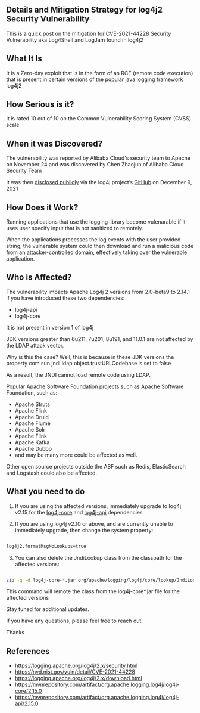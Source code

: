 ## Details and Mitigation Strategy for log4j2 Security Vulnerability

This is a quick post on the mitigation for CVE-2021-44228 Security Vulnerability aka Log4Shell and LogJam found in log4j2

## What It Is

It is a Zero-day exploit that is in the form of an RCE (remote code execution) that is present in certain versions of the popular java logging framework log4j2

## How Serious is it?

It is rated 10 out of 10 on the Common Vulnerability Scoring System (CVSS) scale

## When it was Discovered?

The vulnerability was reported by Alibaba Cloud's security team to Apache on November 24 and was discovered by Chen Zhaojun of Alibaba Cloud Security Team

It was then [disclosed publicly](https://twitter.com/P0rZ9/status/1468949890571337731) via the log4j project’s [GitHub](https://github.com/apache/logging-log4j2/pull/608) on December 9, 2021

## How Does it Work?

Running applications that use the logging library become vulenarable if it uses user specify input that is not sanitized to remotely.

When the applications processes the log events with the user provided string, the vulnerable system could then download and run a malicious code from an attacker-controlled domain, effectively taking over the vulnerable application.

## Who is Affected?

The vulnerability impacts Apache Log4j 2 versions from 2.0-beta9 to 2.14.1 if you have introduced these two dependencies:

- log4j-api
- log4j-core

It is not present in version 1 of log4j

JDK versions greater than 6u211, 7u201, 8u191, and 11.0.1 are not affected by the LDAP attack vector. 

Why is this the case? Well, this is because in these JDK versions the property com.sun.jndi.ldap.object.trustURLCodebase is set to false

As a result, the JNDI cannot load remote code using LDAP.

Popular Apache Software Foundation projects such as Apache Software Foundation, such as:
- Apache Struts
- Apache Flink
- Apache Druid
- Apache Flume
- Apache Solr
- Apache Flink
- Apache Kafka
- Apache Dubbo
- and may be many more could be affected as well.

Other open source projects outside the ASF such as Redis, ElasticSearch and Logstash could also be affected.

## What you need to do

1. If you are using the affected versions, immediately upgrade to log4j v2.15 for the [log4j-core](https://mvnrepository.com/artifact/org.apache.logging.log4j/log4j-core/2.15.0) and [log4j-api](https://mvnrepository.com/artifact/org.apache.logging.log4j/log4j-api/2.15.0) dependencies

2. If you are using log4j v2.10 or above, and are currently unable to immediately upgrade, then change the system property:

```bash

log4j2.formatMsgNoLookups=true

```

3. You can also delete the JndiLookup class from the classpath for the affected versions:

```bash

zip -q -d log4j-core-*.jar org/apache/logging/log4j/core/lookup/JndiLookup.class

```

This command will remote the class from the log4j-core*.jar file for the affected versions

Stay tuned for additional updates.

If you have any questions, please feel free to reach out.

Thanks

## References
- https://logging.apache.org/log4j/2.x/security.html
- https://nvd.nist.gov/vuln/detail/CVE-2021-44228
- https://logging.apache.org/log4j/2.x/download.html
- https://mvnrepository.com/artifact/org.apache.logging.log4j/log4j-core/2.15.0
- https://mvnrepository.com/artifact/org.apache.logging.log4j/log4j-api/2.15.0

